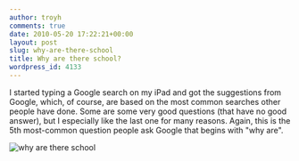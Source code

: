 ```yaml
---
author: troyh
comments: true
date: 2010-05-20 17:22:21+00:00
layout: post
slug: why-are-there-school
title: Why are there school?
wordpress_id: 4133
---
```


I started typing a Google search on my iPad and got the suggestions from Google, which, of course, are based on the most common searches other people have done. Some are some very good questions (that have no good answer), but I especially like the last one for many reasons.  Again, this is the 5th most-common question people ask Google that begins with "why are".

![why are there school](http://troyandgay.files.wordpress.com/2010/05/why-are-there-school111.png)
